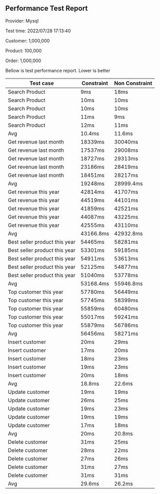 ## Performance Test Report

Provider: Mysql

Test time: 2022/07/28 17:13:40

Customer: 1,000,000

Product: 100,000

Order: 1,000,000

Bellow is test performance report. Lower is better

|Test case|Constraint|Non Constraint|
|--|--|--|
|Search Product|9ms|18ms|
|Search Product|10ms|10ms|
|Search Product|10ms|10ms|
|Search Product|11ms|9ms|
|Search Product|12ms|11ms|
|Avg|10.4ms|11.6ms|
|Get revenue last month|18339ms|30040ms|
|Get revenue last month|17537ms|29008ms|
|Get revenue last month|18727ms|29313ms|
|Get revenue last month|23186ms|28419ms|
|Get revenue last month|18451ms|28217ms|
|Avg|19248ms|28999.4ms|
|Get revenue this year|42814ms|41707ms|
|Get revenue this year|44519ms|44101ms|
|Get revenue this year|41859ms|42521ms|
|Get revenue this year|44087ms|43225ms|
|Get revenue this year|42555ms|43110ms|
|Avg|43166.8ms|42932.8ms|
|Best seller product this year|54465ms|58281ms|
|Best seller product this year|53301ms|59185ms|
|Best seller product this year|54911ms|53613ms|
|Best seller product this year|52125ms|54877ms|
|Best seller product this year|51040ms|53778ms|
|Avg|53168.4ms|55946.8ms|
|Top customer this year|57780ms|56449ms|
|Top customer this year|57745ms|58399ms|
|Top customer this year|55859ms|60480ms|
|Top customer this year|55017ms|59241ms|
|Top customer this year|55879ms|56786ms|
|Avg|56456ms|58271ms|
|Insert customer|20ms|29ms|
|Insert customer|17ms|20ms|
|Insert customer|18ms|23ms|
|Insert customer|19ms|23ms|
|Insert customer|20ms|18ms|
|Avg|18.8ms|22.6ms|
|Update customer|19ms|19ms|
|Update customer|26ms|25ms|
|Update customer|19ms|23ms|
|Update customer|19ms|19ms|
|Update customer|17ms|18ms|
|Avg|20ms|20.8ms|
|Delete customer|31ms|25ms|
|Delete customer|28ms|22ms|
|Delete customer|27ms|26ms|
|Delete customer|31ms|27ms|
|Delete customer|31ms|31ms|
|Avg|29.6ms|26.2ms|
